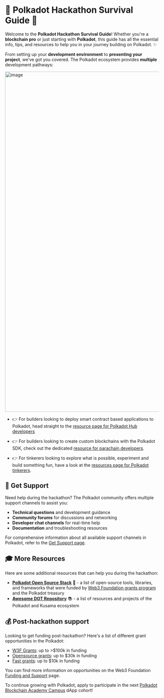 # 🌟 Polkadot Hackathon Survival Guide 🌟

Welcome to the **Polkadot Hackathon Survival Guide**!  Whether you're a **blockchain pro** or just starting with **Polkadot**, this guide has all the essential info, tips, and resources to help you in your journey building on Polkadot. ✨

From setting up your **development environment** to **presenting your project**, we’ve got you covered. The Polkadot ecosystem provides **multiple** development pathways:

<img width="1109" alt="image" src="https://github.com/user-attachments/assets/5c5bf50a-1906-4f04-9478-0d3bcc70649b" />


- 👉 For builders looking to deploy smart contract based applications to Polkadot, head straight to the [resource page for Polkadot Hub developers](./polkadot-hub-devs.md)

- 👉 For builders looking to create custom blockchains with the Polkadot SDK, check out the dedicated [resource for parachain developers](./polkadot-parachain-devs.md).
  
- 👉 For tinkerers looking to explore what is possible, experiment and build something fun, have a look at the [resources page for Polkadot tinkerers](./polkadot-tinkerers.md).
  
## 🤝 Get Support

Need help during the hackathon? The Polkadot community offers multiple support channels to assist you:

- **Technical questions** and development guidance
- **Community forums** for discussions and networking  
- **Developer chat channels** for real-time help
- **Documentation** and troubleshooting resources

For comprehensive information about all available support channels in Polkadot, refer to the [Get Support page](https://docs.polkadot.com/get-support/).

## 🎓 More Resources

Here are some additional resources that can help you during the hackathon:

- [**Polkadot Open Source Stack**](https://wiki.polkadot.network/general/build-open-source/) 🌟 - a list of open-source tools, libraries, and frameworks that were funded by [Web3 Foundation grants program](https://grants.web3.foundation/) and the Polkadot treasury 
- [**Awesome DOT Repository**](https://github.com/haquefardeen/awesome-dot) 📚 - a list of resources and projects of the Polkadot and Kusama ecosystem

## 💰 Post-hackathon support

Looking to get funding post-hackathon? Here's a list of different grant opportunities in the Polkadot:
- [W3F Grants](https://grants.web3.foundation/docs/Process/how-to-apply): up to >$100k in funding
- [Opensource grants](https://github.com/PolkadotOpenSourceGrants): up to $30k in funding
- [Fast grants](https://github.com/Polkadot-Fast-Grants/apply): up to $10k in funding

You can find more information on opportunities on the Web3 Foundation [Funding and Support](https://web3.foundation/funding-support) page.

To continue growing with Polkadot, apply to participate in the next [Polkadot Blockchain Academy Campus](https://polkadot.academy/pba-campus/) dApp cohort!
